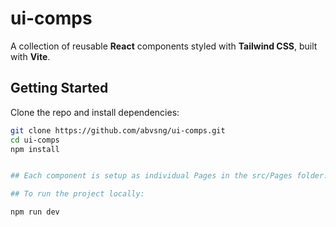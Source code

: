 # ui-comps

A collection of reusable **React** components styled with **Tailwind CSS**, built with **Vite**.

## Getting Started

Clone the repo and install dependencies:

```bash
git clone https://github.com/abvsng/ui-comps.git
cd ui-comps
npm install


## Each component is setup as individual Pages in the src/Pages folder.

## To run the project locally:

npm run dev
```
